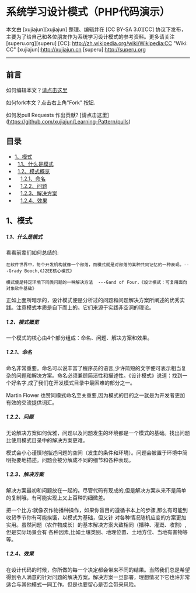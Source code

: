 系统学习设计模式（PHP代码演示）
====
本文由 [xujiajun][xujiajun] 整理、编辑并在 [CC BY-SA 3.0][CC] 协议下发布，主要为了给自己和各位朋友作为系统学习设计模式的参考资料。更多请关注 [superu.org][superu]
[CC]: http://zh.wikipedia.org/wiki/Wikipedia:CC "Wiki: CC"
[xujiajun]:http://xujiajun.cn
[superu]:http://superu.org
- - - 
前言
----
如何编辑本文？[请点击这里](https://github.com/xujiajun/Learning-Pattern/edit/master/README.md)

如何fork本文？点击右上角"Fork" 按钮.

如何发pull Requests 作出贡献? [请点击这里] (https://github.com/xujiajun/Learning-Pattern/pulls)

<h2>目录</h2>

- [1、模式](#pattern)
- &nbsp;&nbsp;[1.1、什么是模式](#what-is-pattern)
- &nbsp;&nbsp;[1.2、模式概览](#pattern-overview)
- &nbsp;&nbsp;&nbsp;&nbsp;[1.2.1、命名](#name)
- &nbsp;&nbsp;&nbsp;&nbsp;[1.2.2、问题](#issue)
- &nbsp;&nbsp;&nbsp;&nbsp;[1.2.3、解决方案](#solution)
- &nbsp;&nbsp;&nbsp;&nbsp;[1.2.4、效果](#result)


<h2 id="pattern">1、模式</h2>

<h5 id="what-is-pattern">1.1、什么是模式</h5>

看看前辈们如何总结的:

`在软件世界中，每个开发机构就像一个部落，而模式就是对部落的某种共同记忆的一种表现。---Grady Booch,《J2EE核心模式》`

`模式便是特定环境下同类问题的一种解决方法  ---Gand of Four，《设计模式：可复用面向对象软件基础》`

正如上面所暗示的，设计模式便是分析过的问题和问题解决方案所阐述的优秀实践。注意模式本质是自下而上的。它们来源于实践非空洞的理论。

<h5 id="pattern-overview">1.2、模式概览</h5>

一个模式的核心由4个部分组成：命名、问题、解决方案和效果。

<h5 id="name">1.2.1、命名</h5>

命名非常重要。命名可以说丰富了程序员的语言,少许简短的文字便可表示相当复杂的问题和解决方案。命名必须兼顾简洁性和描述性。《设计模式》说道：找到一个好名字,成了我们在开发模式目录中最困难的部分之一。

Martin Flower 也赞同模式命名至关重要,因为模式的目的之一就是为开发者更加有效的交流提供词汇。

<h5 id="issue">1.2.2、问题</h5>

无论解决方案如何优雅，问题以及问题发生的环境都是一个模式的基础。找出问题比使用模式目录中的解决方案更难。

模式会小心谨慎地描述问题的空间（发生的条件和环境）。问题会被置于环境中简明扼要地描述。问题会被分解成不同的细节和各种表现。

<h5 id="solution">1.2.3、解决方案</h5>

解决方案最初和问题放在一起的。尽管代码有现成的,但是解决方案从来不是简单的复制哦，有可能实现上又上百种的细微差。

把一个比方:就像农作物播种操作，如果你盲目的遵循书本上的步骤,那么有可能到收货季节你有可能挨饿，以模式为基础，但又针
对各种情况随机应变的方案更加实用。虽然问题（农作物成长）的基本解决方案大致相同（播种、灌溉、收割）,但是实际场景会有
各种因素,比如土壤类别、地理位置、土地方位、当地有害物等等。

<h5 id="result">1.2.4、效果</h5>

在设计代码的时候，你所做的每一个决定都会带来不同的结果。当然我们总是希望得到令人满意的针对问题的解决方案。解决方案一旦部署，理想情况下它也许非常适合与其他模式一同工作。但是也要留心是否会带来风险。
